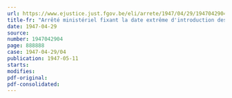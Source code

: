 ```yaml
---
url: https://www.ejustice.just.fgov.be/eli/arrete/1947/04/29/1947042904/justel
title-fr: "Arrêté ministériel fixant la date extrême d'introduction des demandes d'indemnisation pour réquisitions de logement effectuées par l'ennemi durant l'occupation"
date: 1947-04-29
source:
number: 1947042904
page: 888888
case: 1947-04-29/04
publication: 1947-05-11
starts:
modifies:
pdf-original:
pdf-consolidated:
---
```


